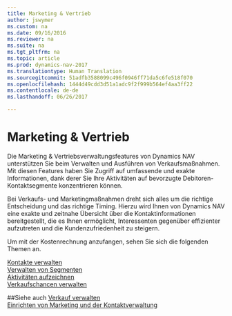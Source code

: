 ```yaml
---
title: Marketing & Vertrieb
author: jswymer
ms.custom: na
ms.date: 09/16/2016
ms.reviewer: na
ms.suite: na
ms.tgt_pltfrm: na
ms.topic: article
ms.prod: dynamics-nav-2017
ms.translationtype: Human Translation
ms.sourcegitcommit: 51adfb3588099c496f0946ff71da5c6fe518f070
ms.openlocfilehash: 1444d49cdd3d51a1adc9f2f999b564ef4aa3ff22
ms.contentlocale: de-de
ms.lasthandoff: 06/26/2017

---
```

# <a name="relationship-management"></a>Marketing & Vertrieb
Die Marketing & Vertriebsverwaltungsfeatures von Dynamics NAV unterstützen Sie beim Verwalten und Ausführen von Verkaufsmaßnahmen. Mit diesen Features haben Sie Zugriff auf umfassende und exakte Informationen, dank derer Sie Ihre Aktivitäten auf bevorzugte Debitoren-Kontaktsegmente konzentrieren können.

Bei Verkaufs- und Marketingmaßnahmen dreht sich alles um die richtige Entscheidung und das richtige Timing. Hierzu wird Ihnen von Dynamics NAV eine exakte und zeitnahe Übersicht über die Kontaktinformationen bereitgestellt, die es Ihnen ermöglicht, Interessenten gegenüber effizienter aufzutreten und die Kundenzufriedenheit zu steigern.

Um mit der Kostenrechnung anzufangen, sehen Sie sich die folgenden Themen an.

[Kontakte verwalten](marketing-contacts.md)  
[Verwalten von Segmenten](marketing-segments.md)  
[Aktivitäten aufzeichnen](marketing-interactions.md)  
[Verkaufschancen verwalten](marketing-manage-sales-opportunities.md)

##<a name="see-also"></a>Siehe auch
[Verkauf verwalten](sales-manage-sales.md)  
[Einrichten von Marketing und der Kontaktverwaltung](marketing-setup-marketing.md)

